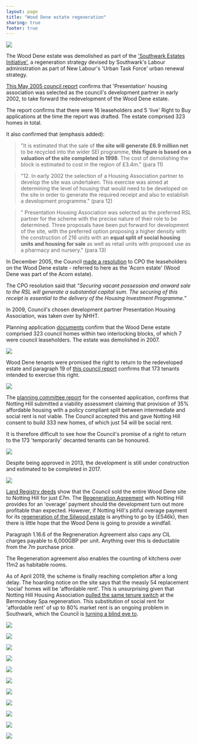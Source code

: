 ```yaml
---
layout: page
title: "Wood Dene estate regeneration"
sharing: true
footer: true
---
```

![](http://crappistmartin.github.io/images/wooddene1.jpg)

The Wood Dene estate was demolished as part of the ['Southwark Estates Initiative'](http://embed.verite.co/timeline/?source=0Aprl6XcACewydEhRaWFOLVBfUjBSVW1HUGVZNEhGeFE&font=Bevan-PotanoSans&maptype=toner&lang=en&hash_bookmark=true&start_zoom_adjust=2&height=650#1), a regeneration strategy devised by Southwark's Labour administration as part of New Labour's 'Urban Task Force' urban renewal strategy. 

[This May 2005 council report](http://moderngov.southwark.gov.uk/Data/Executive/20050523/Agenda/Item%2011%20-%20Wooddene%20EstateRegeneration%20-%20Update.pdf) confirms that 'Presentation' housing association was selected as the council's development partner in early 2002, to take forward the redevelopment of the Wood Dene estate. 

The report confirms that there were 16 leaseholders and 5 'live' Right to Buy applications at the time the report was drafted. The estate comprised 323 homes in total.

It also confirmed that (emphasis added):

>"It is estimated that the sale of __the site will generate £6.9 million net__ to be recycled into the wider SEI programme, __this figure is based on a valuation of the site completed in 1998__. The cost of demolishing the block is estimated to cost in the region of £3.4m." (para 11)

>"12. In early 2002 the selection of a Housing Association partner to develop the site was undertaken. This exercise was aimed at determining the level of housing that would need to be developed on the site in order to generate the required receipt and also to establish a development programme." (para 12)

>" Presentation Housing Association was selected as the preferred RSL partner for the scheme with the precise nature of their role to be determined. Three proposals have been put forward for development of the site, with the preferred option proposing a higher density with the construction of 216 units with an __equal split of social housing units and housing for sale__ as well as retail units with proposed use as a pharmacy and nursery." (para 13)

In December 2005, the Council [made a resolution](http://moderngov.southwark.gov.uk/Data/Executive/20051213/Agenda/Item%2013%20-%20CompulsoryPurchase%20of%20lands%20on%20the%20Acorn%20Estate,%20Peckham%20SE15%20-Report.pdf) to CPO the leaseholders on the Wood Dene estate - referred to here as the 'Acorn estate' (Wood Dene was part of the Acorn estate).

The CPO resolution said that _“Securing vacant possession and onward sale to the RSL will generate a substantial capital sum. The securing of this receipt is essential to the delivery of the Housing Investment Programme.”_

In 2009, Council's chosen development partner Presentation Housing Association, was taken over by NHHT.

Planning application [documents](http://moderngov.southwark.gov.uk/documents/s38968/Report.pdf) confirm that the Wood Dene estate comprised 323 council homes within two interlocking blocks, of which 7 were council leaseholders. The estate was demolished in 2007. 

![](http://crappistmartin.github.io/images/wooddene2.jpg)

Wood Dene tenants were promised the right to return to the redeveloped estate and paragraph 19 of [this council report](http://moderngov.southwark.gov.uk/Data/Executive/20030729/Agenda/56%20-%20Disposal%20of%20216-224Underhill%20Road,%20SE22.pdf) confirms that 173 tenants intended to exercise this right.

![](http://crappistmartin.github.io/images/wooddenertr.png)

The [planning committee report](http://moderngov.southwark.gov.uk/documents/s38968/Report.pdf) for the consented application, confirms that Notting Hill submitted a viability assessment claiming that provision of 35% affordable housing with a policy compliant split between intermediate and social rent is not viable. The Council accepted this and gave Notting Hill consent to build 333 new homes, of which just 54 will be social rent.

It is therefore difficult to see how the Council's promise of a right to return to the 173 'temporarily' decanted tenants can be honoured.

![](http://crappistmartin.github.io/images/wooddeneor.png)

Despite being approved in 2013, the development is still under construction and estimated to be completed in 2017.

![](http://crappistmartin.github.io/images/wooddeneplan.jpg)

[Land Registry deeds](http://crappistmartin.github.io/images/LRegisterWoodDene.pdf) show that the Council sold the entire Wood Dene site to Notting Hill for just £7m. The [Regeneration Agreement](/img/RAWooddene.pdf) with Notting Hill provides for an 'overage' payment should the development turn out more profitable than expected. However, if Notting Hill's pitiful overage payment for its [regeneration of the Silwood estate](/silwood-estate-regeneration) is anything to go by (£546k), then there is little hope that the Wood Dene is going to provide a windfall.

Paragraph 1.16.6 of the Regneneration Agreement also caps any CIL charges payable to 6,000GBP per unit. Anything over this is deductable from the 7m purchase price. 

The Regeneration agreement also enables the counting of kitchens over 11m2 as habitable rooms.

As of April 2019, the scheme is finally reaching completion after a long delay. The hoarding notice on the site says that the measly 54 replacement 'social' homes will be 'affordable rent'. This is unsurprising given that Notting Hill Housing Association [pulled the same tenure switch](http://35percent.org/2015-03-18-stand-up-for-more-social-housing/) at the Bermondsey Spa regeneration. This substitution of social rent for 'affordable rent' of up to 80% market rent is an ongoing problem in Southwark, which the Council is [turning a blind eye to](/redefining-social-rent).

![](/img/wooddenehoarding.jpg)

![](/img/wood_dene.jpg)

![](/img/wooddenephoto.jpg)

![](/img/wooddenephoto2.jpg)

![](/img/wooddene_demolition1.jpg)

![](/img/wood_dene.jpg)

![](/img/wooddene_demolition2.jpg)

![](/img/wooddeneseventies.jpg)

![](/img/Wood-Dene-Estate-SN.jpg)

![](/img/wooddeneoriginal.jpg)

![](/img/wooddenemap.jpg)

